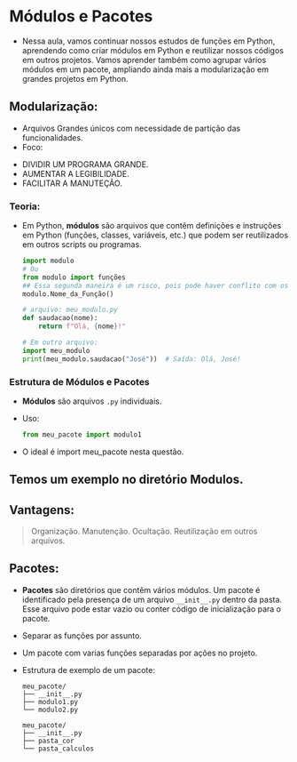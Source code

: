 # Módulos e Pacotes
- Nessa aula, vamos continuar nossos estudos de funções em Python, aprendendo como criar módulos em Python e reutilizar nossos códigos em outros projetos. Vamos aprender também como agrupar vários módulos em um pacote, ampliando ainda mais a modularização em grandes projetos em Python.

## Modularização:
+ Arquivos Grandes únicos com necessidade de partição das funcionalidades. 
+ Foco:
- DIVIDIR UM PROGRAMA GRANDE.
- AUMENTAR A LEGIBILIDADE.
- FACILITAR A MANUTEÇÃO.

### Teoria:
- Em Python, **módulos** são arquivos que contêm definições e instruções em Python (funções, classes, variáveis, etc.) que podem ser reutilizados em outros scripts ou programas.

    ```python
    import modulo
    # Ou
    from modulo import funções
    ## Essa segunda maneira é um risco, pois pode haver conflito com os demais módulos existentes.
    modulo.Nome_da_Função()
    ```

    ```python
    # arquivo: meu_modulo.py
    def saudacao(nome):
        return f"Olá, {nome}!"

    # Em outro arquivo:
    import meu_modulo
    print(meu_modulo.saudacao("José"))  # Saída: Olá, José!
    ```
### Estrutura de Módulos e Pacotes

- **Módulos** são arquivos `.py` individuais.

+ Uso:

    ```python
    from meu_pacote import modulo1
    ```
- O ideal é import meu_pacote nesta questão.
## Temos um exemplo no diretório Modulos. 

## Vantagens:
> Organização.
> Manutenção.
> Ocultação.
> Reutilização em outros arquivos. 


## Pacotes:
- **Pacotes** são diretórios que contêm vários módulos. Um pacote é identificado pela presença de um arquivo `__init__.py` dentro da pasta. Esse arquivo pode estar vazio ou conter código de inicialização para o pacote.

- Separar as funções por assunto. 
- Um pacote com varias funções separadas por ações no projeto.
+ Estrutura de exemplo de um pacote:

    ```
    meu_pacote/
    ├── __init__.py
    ├── modulo1.py
    └── modulo2.py

    meu_pacote/
    ├── __init__.py
    ├── pasta_cor
    └── pasta_calculos
    ```


